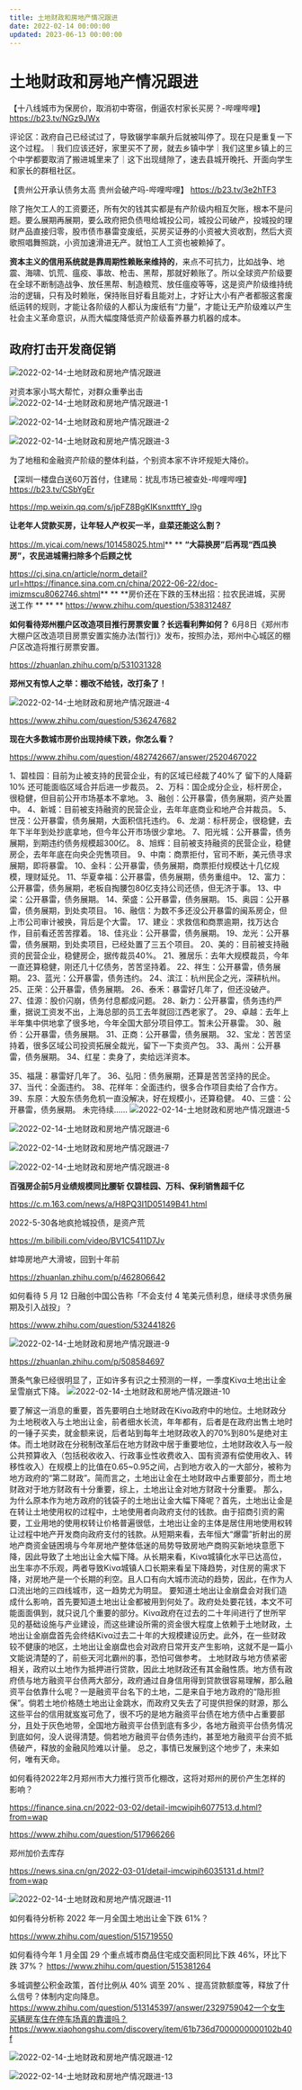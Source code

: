 ```yaml
---
title: 土地财政和房地产情况跟进
date: 2022-02-14 00:00:00
updated: 2023-06-13 00:00:00
---
```



# 土地财政和房地产情况跟进

【十八线城市为保房价，取消初中寄宿，倒逼农村家长买房？-哔哩哔哩】 https://b23.tv/NGz9JWx

评论区：政府自己已经试过了，导致辍学率飙升后就被叫停了。现在只是重复一下这个过程。｜我们应该还好，家里买不了房，就去乡镇中学｜我们这里乡镇上的三个中学都要取消了搬进城里来了｜这下出现缝隙了，速去县城开晚托、开面向学生和家长的群租社区。

【贵州公开承认债务太高 贵州会破产吗-哔哩哔哩】 https://b23.tv/3e2hTF3

除了拖欠工人的工资要还，所有欠的钱其实都是有产阶级内相互欠账，根本不是问题。要么展期再展期，要么政府把负债甩给城投公司，城投公司破产，投城投的理财产品直接归零，股市债市暴雷变废纸，买房买证券的小资被大资收割，然后大资歌照唱舞照跳，小资加速滑进无产。就怕工人工资也被赖掉了。

**资本主义的信用系统就是靠周期性赖账来维持的**，来点不可抗力，比如战争、地震、海啸、饥荒、瘟疫、事故、枪击、黑帮，那就好赖账了。所以全球资产阶级要在全球不断制造战争、放任黑帮、制造粮荒、放任瘟疫等等，这是资产阶级维持统治的逻辑，只有及时赖账，保持账目好看且能对上，才好让大小有产者都服这套废纸运转的规则，才能让各阶级的人都认为废纸有“力量”，才能让无产阶级难以产生社会主义革命意识，从而大幅度降低资产阶级畜养暴力机器的成本。

## 政府打击开发商促销
![2022-02-14-土地财政和房地产情况跟进](assets/2022-02-14-土地财政和房地产情况跟进.jpeg)

对资本家小骂大帮忙，对群众重拳出击
![2022-02-14-土地财政和房地产情况跟进-1](assets/2022-02-14-土地财政和房地产情况跟进-1.jpeg)

![2022-02-14-土地财政和房地产情况跟进-2](assets/2022-02-14-土地财政和房地产情况跟进-2.jpeg)

![2022-02-14-土地财政和房地产情况跟进-3](assets/2022-02-14-土地财政和房地产情况跟进-3.png)

为了地租和金融资产阶级的整体利益，个别资本家不许坏规矩大降价。

【深圳一楼盘白送60万首付，住建局：扰乱市场已被查处-哔哩哔哩】 https://b23.tv/CSbYgEr

https://mp.weixin.qq.com/s/jpFZ8BgKIKsnxttftY_l9g

**让老年人贷款买房，让年轻人产权买一半，韭菜还能这么割？**

https://m.yicai.com/news/101458025.html**
**
**“大蒜换房”后再现“西瓜换房”，农民进城需扫除多个后顾之忧**

https://cj.sina.cn/article/norm_detail?url=https://finance.sina.com.cn/china/2022-06-22/doc-imizmscu8062746.shtml**
**
**房价还在下跌的玉林出招：拉农民进城，买房送工作
**
**
**
https://www.zhihu.com/question/538312487

**如何看待郑州棚户区改造项目推行房票安置？长远看利弊如何？**
6月8日《郑州市大棚户区改造项目房票安置实施办法(暂行)》发布，按照办法，郑州中心城区的棚户区改造将推行房票安置。

https://zhuanlan.zhihu.com/p/531031328

**郑州又有惊人之举：棚改不给钱，改打条了！**

![2022-02-14-土地财政和房地产情况跟进-4](assets/2022-02-14-土地财政和房地产情况跟进-4.jpeg)

https://www.zhihu.com/question/536247682

**现在大多数城市房价出现持续下跌，你怎么看？**

https://www.zhihu.com/question/482742667/answer/2520467022

1、碧桂园：目前为止被支持的民营企业，有的区域已经裁了40%了 留下的人降薪10% 还可能面临区域合并后进一步裁员。
2、万科：国企成分企业，标杆房企，很稳健，但目前公开市场基本不拿地。
3、融创：公开暴雷，债务展期，资产处置中。
4、新城：目前被支持融资的民营企业，去年年底商业和地产合并裁员。
5、世茂：公开暴雷，债务展期，大面积信托违约。
6、龙湖：标杆房企，很稳健，去年下半年到处抄底拿地，但今年公开市场很少拿地。
7、阳光城：公开暴雷，债务展期，到期违约债务规模超300亿。
8、旭辉：目前被支持融资的民营企业，稳健房企，去年年底在向央企兜售项目。
9、中南：商票拒付，官司不断，美元债寻求展期，即将暴雷。
10、金科：公开暴雷，债务展期，商票拒付规模达十几亿规模，理财延兑。
11、华夏幸福：公开暴雷，债务展期，债务重组中。
12、富力：公开暴雷，债务展期，老板自掏腰包80亿支持公司还债，但无济于事。
13、中梁：公开暴雷，债务展期。
14、荣盛：公开暴雷，债务展期。
15、奥园：公开暴雷，债务展期，到处卖项目。
16、融信：为数不多还没公开暴雷的闽系房企，但上市公司审计被换，背后是个大雷。
17、建业：求救信和商票逾期，找万达合作，目前看还苦苦撑着。
18、佳兆业：公开暴雷，债务展期。
19、龙光：公开暴雷，债务展期，到处卖项目，已经处置了三五个项目。
20、美的：目前被支持融资的民营企业，稳健房企，据传裁员40%。
21、雅居乐：去年大规模裁员，今年一直还算稳健，刚还几十亿债务，苦苦坚持着。
22、祥生：公开暴雷，债务展期。
23、蓝光：公开暴雷，债务违约。
24、滨江：杭州民企之光，深耕杭州。
25、正荣：公开暴雷，债务展期。
26、泰禾：暴雷好几年了，但还没破产。
27、佳源：股价闪崩，债务付息都成问题。
28、新力：公开暴雷，债务违约严重，据说工资发不出，上海总部的员工去年就回江西老家了。
29、卓越：去年上半年集中供地拿了很多地，今年全国大部分项目停工。暂未公开暴雷。
30、融侨：公开暴雷，债务展期。
31、正商：公开暴雷，债务展期。
32、宝龙：苦苦坚持着，很多区域公司投资拓展全裁光，留下一下卖资产包。
33、禹州：公开暴雷，债务展期。
34、红星：卖身了，卖给远洋资本。

35、福晟：暴雷好几年了。
36、弘阳：债务展期，还算是苦苦坚持的民企。
37、当代：全面违约。
38、花样年：全面违约，很多合作项目卖给了合作方。
39、东原：大股东债务危机一直没解决，好在规模小，还算稳健。
40、三盛：公开暴雷，债务展期。
未完待续……
![2022-02-14-土地财政和房地产情况跟进-5](assets/2022-02-14-土地财政和房地产情况跟进-5.jpeg)

![2022-02-14-土地财政和房地产情况跟进-6](assets/2022-02-14-土地财政和房地产情况跟进-6.jpeg)

![2022-02-14-土地财政和房地产情况跟进-7](assets/2022-02-14-土地财政和房地产情况跟进-7.jpeg)

![2022-02-14-土地财政和房地产情况跟进-8](assets/2022-02-14-土地财政和房地产情况跟进-8.jpeg)

**百强房企前5月业绩规模同比腰斩 仅碧桂园、万科、保利销售超千亿**

https://c.m.163.com/news/a/H8PQ3I1D05149B41.html

2022-5-30各地疯抢城投债，是资产荒

https://m.bilibili.com/video/BV1C5411D7Jv

蚌埠房地产大滑坡，回到十年前

https://zhuanlan.zhihu.com/p/462806642

如何看待 5 月 12 日融创中国公告称「不会支付 4 笔美元债利息，继续寻求债务展期及引入战投」？

https://www.zhihu.com/question/532441826

![2022-02-14-土地财政和房地产情况跟进-9](assets/2022-02-14-土地财政和房地产情况跟进-9.jpeg)

https://zhuanlan.zhihu.com/p/508584697

萧条气象已经很明显了，正如许多有识之士预测的一样，一季度Κίνα土地出让金呈雪崩式下降。
![2022-02-14-土地财政和房地产情况跟进-10](assets/2022-02-14-土地财政和房地产情况跟进-10.jpeg)

要了解这一消息的重要，首先要明白土地财政在Κίνα政府中的地位。土地财政分为土地税收入与土地出让金，前者细水长流，年年都有，后者是在政府出售土地时的一锤子买卖，就金额来说，后者站到每年土地财政收入的70%到80%是绝对主体。而土地财政在分税制改革后在地方财政中居于重要地位，土地财政收入与一般公共预算收入（包括税收收入、行政事业性收费收入、国有资源有偿使用收入、转移性收入）在规模上的比值在0.65~0.95之间，占到地方收入的一大部分，被称为地方政府的“第二财政”。简而言之，土地出让金在土地财政中占重要部分，而土地财政对于地方财政有十分重要，综上，土地出让金对地方财政十分重要。
那么，为什么原本作为地方政府的钱袋子的土地出让金大幅下降呢？首先，土地出让金是在转让土地使用权的过程中，土地使用者向政府支付的钱款。由于招商引资的需要，工业用地的使用权转让价格普遍很低，土地出让金的主体是居住用地使用权转让过程中地产开发商向政府支付的钱款。从短期来看，去年恒大“爆雷”折射出的房地产商资金链困境与今年房地产整体低迷的局势导致房地产商购买新地块意愿下降，因此导致了土地出让金大幅下降。从长期来看，Κίνα城镇化水平已达高位，出生率亦不乐观，两者导致Κίνα城镇人口长期来看呈下降趋势，对住房的需求下降，对房地产是一个长期的利空。且人口有向大城市流动的趋势，因此，在作为人口流出地的三四线城市，这一趋势尤为明显。
要知道土地出让金崩盘会对我们造成什么影响，首先要知道土地出让金都被用到何处了。政府处处要花钱，本文不可能面面俱到，就只说几个重要的部分。Κίνα政府在过去的二十年间进行了世所罕见的基础设施与产业建设，而这些建设所需的资金很大程度上依赖于土地财政，土地出让金崩盘首先会终结Κίνα过去二十年的大规模建设历史。此外，在一些财政较不健康的地区，土地出让金崩盘也会对政府日常开支产生影响，这就不是一篇小文能说清楚的了，前些天河北霸州的事，恐怕可做参考。
土地财政与地方债紧密相关，政府以土地作为抵押进行贷款，因此土地财政还有其金融性质。地方债有政府债与地方融资平台债两大部分，政府通过自身信用得到贷款很容易理解，那么融资平台依靠什么呢？一是融资平台名下的土地，二是来自于地方政府的“隐形担保”。倘若土地价格随土地出让金跳水，而政府又失去了可提供担保的财源，那么这些平台的信用就岌岌可危了，很不巧的是地方融资平台债在地方债中占重要部分，且处于灰色地带，全国地方融资平台债到底有多少，各地方融资平台债务情况到底如何，没人说得清楚。倘若地方融资平台债务违约，甚至地方融资平台资不抵债破产，释放的金融风险难以计量。
总之，事情已发展到这个地步了，未来如何，唯有天命。

如何看待2022年2月郑州市大力推行货币化棚改，这将对郑州的房价产生怎样的影响？

https://finance.sina.cn/2022-03-02/detail-imcwipih6077513.d.html?from=wap

https://www.zhihu.com/question/517966266

郑州加价去库存

https://news.sina.cn/gn/2022-03-01/detail-imcwipih6035131.d.html?from=wap

![2022-02-14-土地财政和房地产情况跟进-11](assets/2022-02-14-土地财政和房地产情况跟进-11.jpeg)

如何看待分析称 2022 年一月全国土地出让金下跌 61%？

https://www.zhihu.com/question/515719550

如何看待今年 1 月全国 29 个重点城市商品住宅成交面积同比下跌 46%，环比下跌 37%？
https://www.zhihu.com/question/515381264

多城调整公积金政策，首付比例从 40% 调至 20% 、提高贷款额度等，释放了什么信号？体制内定向降息。
https://www.zhihu.com/question/513145397/answer/2329759042一个女生买辆房车住在停车场真的靠谱吗？ https://www.xiaohongshu.com/discovery/item/61b736d7000000000102b40f

![2022-02-14-土地财政和房地产情况跟进-12](assets/2022-02-14-土地财政和房地产情况跟进-12.jpeg)

![2022-02-14-土地财政和房地产情况跟进-13](assets/2022-02-14-土地财政和房地产情况跟进-13.jpeg)


